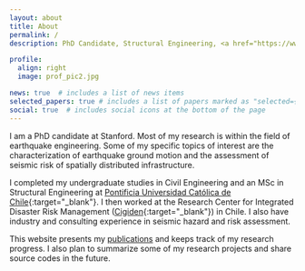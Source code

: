 ```yaml
---
layout: about
title: About
permalink: /
description: PhD Candidate, Structural Engineering, <a href="https://www.stanford.edu/" target="_blank">Stanford University</a>

profile:
  align: right
  image: prof_pic2.jpg

news: true  # includes a list of news items
selected_papers: true # includes a list of papers marked as "selected={true}"
social: true  # includes social icons at the bottom of the page
---
```


I am a PhD candidate at Stanford. Most of my research is within the field of earthquake engineering. Some of my specific topics of interest are the characterization of earthquake ground motion and the assessment of seismic risk of spatially distributed infrastructure.

I completed my undergraduate studies in Civil Engineering and an MSc in Structural Engineering at [Pontificia Universidad Católica de Chile](https://www.uc.cl/en){:target="_blank"}. I then worked at the Research Center for Integrated Disaster Risk Management ([Cigiden](https://www.cigiden.cl/en/home/){:target="_blank"}) in Chile. I also have industry and consulting experience in seismic hazard and risk assessment.

This website presents my [publications](/publications) and keeps track of my research progress. I also plan to summarize some of my research projects and share source codes in the future.

